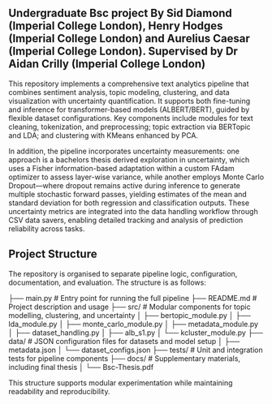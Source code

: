 
## Undergraduate Bsc project By Sid Diamond (Imperial College London), Henry Hodges (Imperial College London) and Aurelius Caesar (Imperial College London). Supervised by Dr Aidan Crilly (Imperial College London)

This repository implements a comprehensive text analytics pipeline that combines sentiment analysis, topic modeling, clustering, and data visualization with uncertainty quantification. It supports both fine-tuning and inference for transformer-based models (ALBERT/BERT), guided by flexible dataset configurations. Key components include modules for text cleaning, tokenization, and preprocessing; topic extraction via BERTopic and LDA; and clustering with KMeans enhanced by PCA.

In addition, the pipeline incorporates uncertainty measurements: one approach is a bachelors thesis derived exploration in uncertainty, which uses a Fisher information-based adaptation within a custom FAdam optimizer to assess layer-wise variance, while another employs Monte Carlo Dropout—where dropout remains active during inference to generate multiple stochastic forward passes, yielding estimates of the mean and standard deviation for both regression and classification outputs. These uncertainty metrics are integrated into the data handling workflow through CSV data savers, enabling detailed tracking and analysis of prediction reliability across tasks.


## Project Structure

The repository is organised to separate pipeline logic, configuration, documentation, and evaluation. The structure is as follows:


├── main.py                # Entry point for running the full pipeline
├── README.md              # Project description and usage
├── src/                   # Modular components for topic modelling, clustering, and uncertainty
│   ├── bertopic_module.py
│   ├── lda_module.py
│   ├── monte_carlo_module.py
│   ├── metadata_module.py
│   ├── dataset_handling.py
│   ├── alb_s1.py
│   └── kcluster_module.py
├── data/                  # JSON configuration files for datasets and model setup
│   ├── metadata.json
│   └── dataset_configs.json
├── tests/                 # Unit and integration tests for pipeline components
├── docs/                  # Supplementary materials, including final thesis
│   └── Bsc-Thesis.pdf

This structure supports modular experimentation while maintaining readability and reproducibility.



